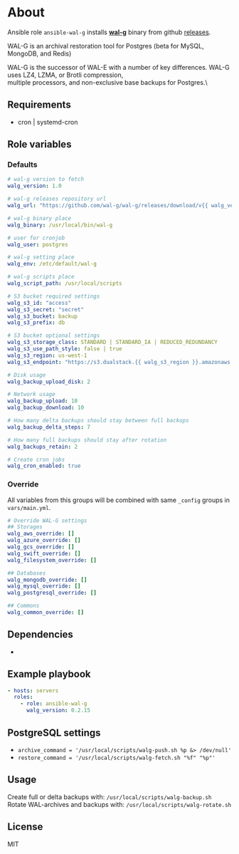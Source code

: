 # About

Ansible role `ansible-wal-g` installs **[wal-g](https://github.com/wal-g/wal-g)** binary from github [releases](https://github.com/wal-g/wal-g/releases).

WAL-G is an archival restoration tool for Postgres (beta for MySQL, MongoDB, and Redis)

WAL-G is the successor of WAL-E with a number of key differences. WAL-G uses LZ4, LZMA, or Brotli compression,\
multiple processors, and non-exclusive base backups for Postgres.\

## Requirements

- cron | systemd-cron

## Role variables

### Defaults

```yaml
# wal-g version to fetch
walg_version: 1.0

# wal-g releases repository url
walg_url: "https://github.com/wal-g/wal-g/releases/download/v{{ walg_version }}/wal-g-pg-ubuntu-20.04-amd64.tar.gz"

# wal-g binary place
walg_binary: /usr/local/bin/wal-g

# user for cronjob
walg_user: postgres

# wal-g setting place
walg_env: /etc/default/wal-g

# wal-g scripts place
walg_script_path: /usr/local/scripts

# S3 bucket required settings
walg_s3_id: "access"
walg_s3_secret: "secret"
walg_s3_bucket: backup
walg_s3_prefix: db

# S3 bucket optional settings
walg_s3_storage_class: STANDARD | STANDARD_IA | REDUCED_REDUNDANCY
walg_s3_use_path_style: false | true
walg_s3_region: us-west-1
walg_s3_endpoint: "https://s3.dualstack.{{ walg_s3_region }}.amazonaws.com"

# Disk usage
walg_backup_upload_disk: 2

# Network usage
walg_backup_upload: 10
walg_backup_download: 10

# How many delta backups should stay between full backups
walg_backup_delta_steps: 7

# How many full backups should stay after rotation
walg_backups_retain: 2

# Create cron jobs
walg_cron_enabled: true
```

### Override

All variables from this groups will be combined with same `_config` groups in `vars/main.yml`.

```yaml
# Override WAL-G settings
## Storages
walg_aws_override: []
walg_azure_override: []
walg_gcs_override: []
walg_swift_override: []
walg_filesystem_override: []

## Databases
walg_mongodb_override: []
walg_mysql_override: []
walg_postgresql_override: []

## Commons
walg_common_override: []
```

## Dependencies

-

## Example playbook

```yaml
- hosts: servers
  roles:
    - role: ansible-wal-g
      walg_version: 0.2.15
```

## PostgreSQL settings

- `archive_command = '/usr/local/scripts/walg-push.sh %p &> /dev/null'`
- `restore_command = '/usr/local/scripts/walg-fetch.sh "%f" "%p"'`

## Usage

Create full or delta backups with: `/usr/local/scripts/walg-backup.sh`\
Rotate WAL-archives and backups with: `/usr/local/scripts/walg-rotate.sh`

## License

MIT

